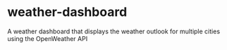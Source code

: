 # weather-dashboard
A weather dashboard that displays the weather outlook for multiple cities using the OpenWeather API
